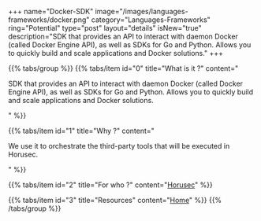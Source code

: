 +++
name="Docker-SDK"
image="/images/languages-frameworks/docker.png"
category="Languages-Frameworks"
ring="Potential"
type="post"
layout="details"
isNew="true"
description="SDK that provides an API to interact with daemon Docker (called Docker Engine API), as well as SDKs for Go and Python. Allows you to quickly build and scale applications and Docker solutions."
+++

{{% tabs/group %}}
  {{% tabs/item id="0" title="What is it ?" content="<p>SDK that provides an API to interact with daemon Docker (called Docker Engine API), as well as SDKs for Go and Python. Allows you to quickly build and scale applications and Docker solutions.</p>" %}}
  
  {{% tabs/item id="1" title="Why ?" content="<p>We use it to orchestrate the third-party tools that will be executed in Horusec.</p>" %}}
  
  {{% tabs/item id="2" title="For who ?" content="<a href='https://horusec.io/site/'>Horusec</a>" %}}

  {{% tabs/item id="3" title="Resources" content="<a href='https://docs.docker.com/engine/api/sdk/'>Home</a>" %}}
{{% /tabs/group %}}